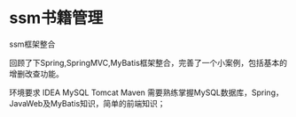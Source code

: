 # ssm书籍管理
ssm框架整合

回顾了下Spring,SpringMVC,MyBatis框架整合，完善了一个小案例，包括基本的增删改查功能。

环境要求
IDEA
MySQL
Tomcat
Maven
需要熟练掌握MySQL数据库，Spring，JavaWeb及MyBatis知识，简单的前端知识；
